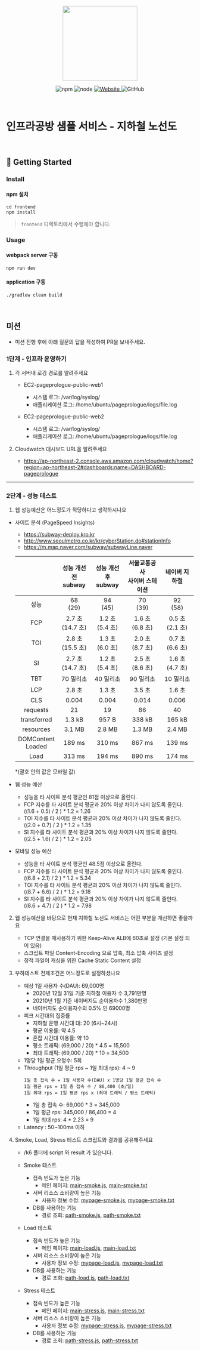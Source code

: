 <p align="center">
    <img width="200px;" src="https://raw.githubusercontent.com/woowacourse/atdd-subway-admin-frontend/master/images/main_logo.png"/>
</p>
<p align="center">
  <img alt="npm" src="https://img.shields.io/badge/npm-%3E%3D%205.5.0-blue">
  <img alt="node" src="https://img.shields.io/badge/node-%3E%3D%209.3.0-blue">
  <a href="https://edu.nextstep.camp/c/R89PYi5H" alt="nextstep atdd">
    <img alt="Website" src="https://img.shields.io/website?url=https%3A%2F%2Fedu.nextstep.camp%2Fc%2FR89PYi5H">
  </a>
  <img alt="GitHub" src="https://img.shields.io/github/license/next-step/atdd-subway-service">
</p>

<br>

# 인프라공방 샘플 서비스 - 지하철 노선도

<br>

## 🚀 Getting Started

### Install

#### npm 설치

```
cd frontend
npm install
```

> `frontend` 디렉토리에서 수행해야 합니다.

### Usage

#### webpack server 구동

```
npm run dev
```

#### application 구동

```
./gradlew clean build
```

<br>

## 미션

* 미션 진행 후에 아래 질문의 답을 작성하여 PR을 보내주세요.

### 1단계 - 인프라 운영하기

1. 각 서버내 로깅 경로를 알려주세요
    - EC2-pageprologue-public-web1
        - 시스템 로그: /var/log/syslog/
        - 애플리케이션 로그: /home/ubuntu/pageprologue/logs/file.log

    - EC2-pageprologue-public-web2
        - 시스템 로그: /var/log/syslog/
        - 애플리케이션 로그: /home/ubuntu/pageprologue/logs/file.log

2. Cloudwatch 대시보드 URL을 알려주세요
    - https://ap-northeast-2.console.aws.amazon.com/cloudwatch/home?region=ap-northeast-2#dashboards:name=DASHBOARD-pageprologue

---

### 2단계 - 성능 테스트

1. 웹 성능예산은 어느정도가 적당하다고 생각하시나요

- 사이트 분석 (PageSpeed Insights)
    - https://subway-deploy.kro.kr
    - http://www.seoulmetro.co.kr/kr/cyberStation.do#stationInfo
    - https://m.map.naver.com/subway/subwayLine.naver

  |  |성능 개선 전<br>subway|성능 개선 후<br>subway|서울교통공사<br>사이버 스테이션|네이버 지하철|
  |:---:|:---:|:---:|:---:|:---:|
  | 성능 | 68<br>(29) | 94<br>(45) | 70<br>(39) | 92<br>(58) |
  | FCP | 2.7 초<br>(14.7 초) | 1.2 초<br>(5.4 초) | 1.6 초<br>(6.8 초) | 0.5 초<br>(2.1 초) |
  | TOI | 2.8 초<br>(15.5 초) | 1.3 초<br>(6.0 초) | 2.0 초<br>(8.7 초) | 0.7 초<br>(6.6 초) |
  | SI | 2.7 초<br>(14.7 초) | 1.2 초<br>(5.4 초) | 2.5 초<br>(8.6 초) | 1.6 초<br>(4.7 초) |
  | TBT | 70 밀리초 | 40 밀리초 | 90 밀리초 | 10 밀리초 |
  | LCP | 2.8 초 | 1.3 초 | 3.5 초 | 1.6 초 |
  | CLS | 0.004 | 0.004 | 0.014 | 0.006 |
  | requests | 21 | 19 | 86 | 40 |
  | transferred | 1.3 kB | 957 B | 338 kB | 165 kB |
  | resources | 3.1 MB | 2.8 MB | 1.3 MB | 2.4 MB |
  | DOMContent<br>Loaded | 189 ms | 310 ms | 867 ms | 139 ms |
  | Load | 313 ms | 194 ms | 890 ms | 174 ms |
  *(괄호 안의 값은 모바일 값)

- 웹 성능 예산
    - 성능을 타 사이트 분석 평균인 81점 이상으로 올린다.
    - FCP 지수를 타 사이트 분석 평균과 20% 이상 차이가 나지 않도록 줄인다.  
      ((1.6 + 0.5) / 2 ) * 1.2 = 1.26
    - TOI 지수를 타 사이트 분석 평균과 20% 이상 차이가 나지 않도록 줄인다.  
      ((2.0 + 0.7) / 2 ) * 1.2 = 1.35
    - SI 지수를 타 사이트 분석 평균과 20% 이상 차이가 나지 않도록 줄인다.  
      ((2.5 + 1.6) / 2 ) * 1.2 = 2.05

- 모바일 성능 예산
    - 성능을 타 사이트 분석 평균인 48.5점 이상으로 올린다.
    - FCP 지수를 타 사이트 분석 평균과 20% 이상 차이가 나지 않도록 줄인다.  
      ((6.8 + 2.1) / 2 ) * 1.2 = 5.34
    - TOI 지수를 타 사이트 분석 평균과 20% 이상 차이가 나지 않도록 줄인다.  
      ((8.7 + 6.6) / 2 ) * 1.2 = 9.18
    - SI 지수를 타 사이트 분석 평균과 20% 이상 차이가 나지 않도록 줄인다.  
      ((8.6 + 4.7) / 2 ) * 1.2 = 7.98

2. 웹 성능예산을 바탕으로 현재 지하철 노선도 서비스는 어떤 부분을 개선하면 좋을까요

    - TCP 연결을 재사용하기 위한 Keep-Alive ALB에 60초로 설정 (기본 설정 되어 있음)
    - 스크립트 파일 Content-Encoding 으로 압축, 최소 압축 사이즈 설정
    - 정적 파일이 캐싱을 위한 Cache Static Content 설정


3. 부하테스트 전제조건은 어느정도로 설정하셨나요

    - 예상 1일 사용자 수(DAU): 69,000명
        - 2020년 12월 31일 기준 지하철 이용자 수 3,791만명
        - 20210년 1월 기준 네이버지도 순이용자수 1,380만명
        - 네이버지도 순이용자수의 0.5% 인 69000명
    - 피크 시간대의 집중률
        - 지하철 운행 시간대 대: 20 (6시~24시)
        - 평균 이용률: 약 4.5
        - 혼잡 시간대 이용률: 약 10
        - 평소 트래픽: (69,000 / 20) * 4.5 = 15,500
        - 최대 트래픽: (69,000 / 20) * 10 = 34,500
    - 1명당 1일 평균 요청수: 5회
    - Throughput (1일 평균 rps ~ 1일 최대 rps): 4 ~ 9
      ```
      1일 총 접속 수 = 1일 사용자 수(DAU) x 1명당 1일 평균 접속 수
      1일 평균 rps = 1일 총 접속 수 / 86,400 (초/일)
      1일 최대 rps = 1일 평균 rps x (최대 트래픽 / 평소 트래픽)
      ```
        - 1일 총 접속 수: 69,000 * 3 = 345,000
        - 1일 평균 rps: 345,000 / 86,400 = 4
        - 1일 최대 rps: 4 * 2.23 = 9
    - Latency : 50~100ms 이하

4. Smoke, Load, Stress 테스트 스크립트와 결과를 공유해주세요

   - /k6 폴더에 script 와 result 가 있습니다.

   - Smoke 테스트
       - 접속 빈도가 높은 기능
           - 메인 페이지: [main-smoke.js](/k6/script/smoke/main-smoke.js), [main-smoke.txt](/k6/result/main-smoke.txt)
       - 서버 리소스 소비량이 높은 기능
           - 사용자 정보 수정: [mypage-smoke.js](/k6/script/smoke/mypage-smoke.js), [mypage-smoke.txt](/k6/result/mypage-smoke.txt)
       - DB를 사용하는 기능
           - 경로 조회: [path-smoke.js](/k6/script/smoke/path-smoke.js), [path-smoke.txt](/k6/result/path-smoke.txt)

   - Load 테스트
       - 접속 빈도가 높은 기능
           - 메인 페이지: [main-load.js](/k6/script/load/main-load.js), [main-load.txt](/k6/result/main-load.txt)
       - 서버 리소스 소비량이 높은 기능
           - 사용자 정보 수정: [mypage-load.js](/k6/script/load/mypage-load.js), [mypage-load.txt](/k6/result/mypage-load.txt)
       - DB를 사용하는 기능
           - 경로 조회: [path-load.js](/k6/script/load/path-load.js), [path-load.txt](/k6/result/path-load.txt)

   - Stress 테스트
       - 접속 빈도가 높은 기능
           - 메인 페이지: [main-stress.js](/k6/script/stress/main-stress.js), [main-stress.txt](/k6/result/main-stress.txt)
       - 서버 리소스 소비량이 높은 기능
           - 사용자 정보 수정: [mypage-stress.js](/k6/script/stress/mypage-stress.js), [mypage-stress.txt](/k6/result/mypage-stress.txt)
       - DB를 사용하는 기능
           - 경로 조회: [path-stress.js](/k6/script/stress/path-stress.js), [path-stress.txt](/k6/result/path-stress.txt)
      